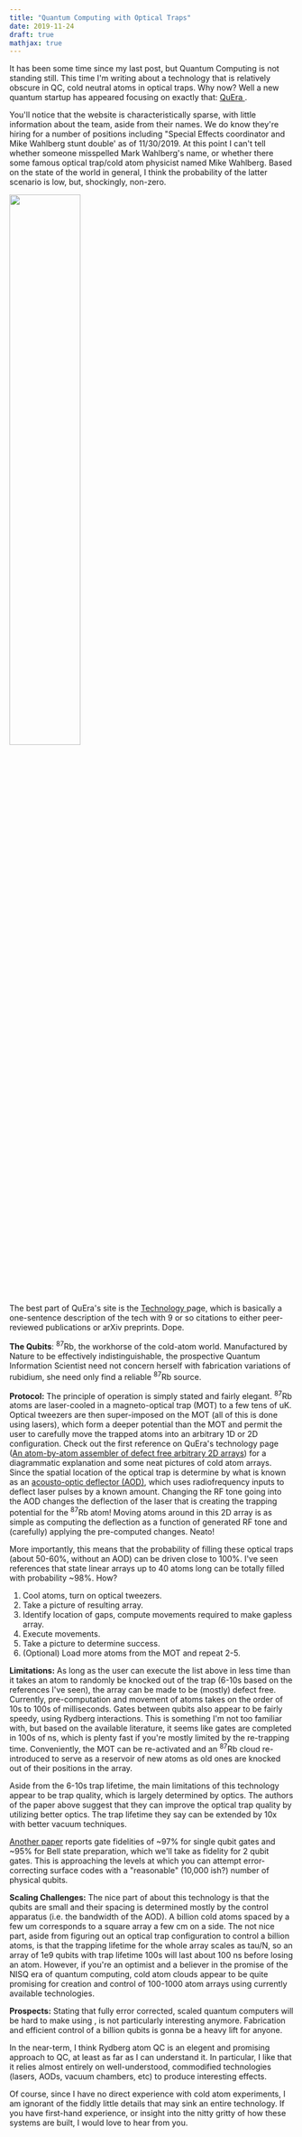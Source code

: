 ```yaml
---
title: "Quantum Computing with Optical Traps"
date: 2019-11-24
draft: true
mathjax: true
---
```




It has been some time since my last post, but Quantum Computing is not standing still. This time I'm writing about a technology that is relatively obscure in QC, cold neutral atoms in optical traps. Why now? Well a new quantum startup has appeared focusing on exactly that: <a href="https://www.quera-computing.com"> QuEra </a>.

You'll notice that the website is characteristically sparse, with little information about the team, aside from their names. We do know they're hiring for a number of positions including "Special Effects coordinator and Mike Wahlberg stunt double' as of 11/30/2019. At this point I can't tell whether someone misspelled Mark Wahlberg's name, or whether there some famous optical trap/cold atom physicist named Mike Wahlberg. Based on the state of the world in general, I think the probability of the latter scenario is low, but, shockingly, non-zero.


<img src="images/MikeWahlberg.jpg" style="width:50%" />

The best part of QuEra's site is the <a href="https://www.quera-computing.com/technology">Technology </a> page, which is basically a one-sentence description of the tech with 9 or so citations to either peer-reviewed publications or arXiv preprints. Dope.

__The Qubits__: <sup>87</sup>Rb, the workhorse of the cold-atom world. Manufactured by Nature to be effectively indistinguishable, the prospective Quantum Information Scientist need not concern herself with fabrication variations of rubidium, she need only find a reliable <sup>87</sup>Rb source.


__Protocol:__ The principle of operation is simply stated and fairly elegant. <sup>87</sup>Rb atoms are laser-cooled in a magneto-optical trap (MOT) to a few tens of uK. Optical tweezers are then super-imposed on the MOT (all of this is done using lasers), which form a deeper potential than the MOT and permit the user to carefully move the trapped atoms into an arbitrary 1D or 2D configuration. Check out the first reference on QuEra's technology page (<a href="https://arxiv.org/pdf/1607.03042.pdf">An atom-by-atom assembler of defect free arbitrary 2D arrays</a>) for a diagrammatic explanation and some neat pictures of cold atom arrays. Since the spatial location of the optical trap is determine by what is known as an <a href="https://en.wikipedia.org/wiki/Acousto-optic_modulator">acousto-optic deflector (AOD)</a>, which uses radiofrequency inputs to deflect laser pulses by a known amount. Changing the RF tone going into the AOD changes the deflection of the laser that is creating the trapping potential for the <sup>87</sup>Rb atom! Moving atoms around in this 2D array is as simple as computing the deflection as a function of generated RF tone and (carefully) applying the pre-computed changes. Neato!

More importantly, this means that the probability of filling these optical traps (about 50-60%, without an AOD) can be driven close to 100%. I've seen references that state linear arrays up to 40 atoms long can be totally filled with probability ~98%. How?

1. Cool atoms, turn on optical tweezers.
2. Take a picture of resulting array.
3. Identify location of gaps, compute movements required to make gapless array.
4. Execute movements.
5. Take a picture to determine success.
6. (Optional) Load more atoms from the MOT and repeat 2-5.

__Limitations:__ As long as the user can execute the list above in less time than it takes an atom to randomly be knocked out of the trap (6-10s based on the references I've seen), the array can be made to be (mostly) defect free. Currently, pre-computation and movement of atoms takes on the order of 10s to 100s of milliseconds. Gates between qubits also appear to be fairly speedy, using Rydberg interactions. This is something I'm not too familiar with, but based on the available literature, it seems like gates are completed in 100s of ns, which is plenty fast if you're mostly limited by the re-trapping time. Conveniently, the MOT can be re-activated and an <sup>87</sup>Rb cloud re-introduced to serve as a reservoir of new atoms as old ones are knocked out of their positions in the array.

Aside from the 6-10s trap lifetime, the main limitations of this technology appear to be trap quality, which is largely determined by optics. The authors of the paper above suggest that they can improve the optical trap quality by utilizing better optics. The trap lifetime they say can be extended by 10x with better vacuum techniques.

<a href="https://arxiv.org/pdf/1908.06101">Another paper</a> reports gate fidelities of ~97% for single qubit gates and ~95% for Bell state preparation, which we'll take as fidelity for 2 qubit gates. This is approaching the levels at which you can attempt error-correcting surface codes with a "reasonable" (10,000 ish?) number of physical qubits.

__Scaling Challenges:__ The nice part of about this technology is that the qubits are small and their spacing is determined mostly by the control apparatus (i.e. the bandwidth of the AOD). A billion cold atoms spaced by a few um corresponds to a square array a few cm on a side. The not nice part, aside from figuring out an optical trap configuration to control a billion atoms, is that the trapping lifetime for the whole array scales as tau/N, so an array of 1e9 qubits with trap lifetime 100s will last about 100 ns before losing an atom. However, if you're an optimist and a believer in the promise of the NISQ era of quantum computing, cold atom clouds appear to be quite promising for creation and control of 100-1000 atom arrays using currently available technologies.

__Prospects:__ Stating that fully error corrected, scaled quantum computers will be hard to make using <INSERT TECHNOLOGY>, is not particularly interesting anymore. Fabrication and efficient control of a billion qubits is gonna be a heavy lift for anyone.

In the near-term, I think Rydberg atom QC is an elegent and promising approach to QC, at least as far as I can understand it. In particular, I like that it relies almost entirely on well-understood, commodified technologies (lasers, AODs, vacuum chambers, etc) to produce interesting effects.

Of course, since I have no direct experience with cold atom experiments, I am ignorant of the fiddly little details that may sink an entire technology. If you have first-hand experience, or insight into the nitty gritty of how these systems are built, I would love to hear from you.
